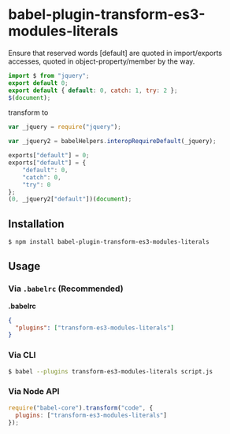 # babel-plugin-transform-es3-modules-literals

Ensure that reserved words [default] are quoted in import/exports accesses, quoted in object-property/member by the way.

```javascript
import $ from "jquery";
export default 0;
export default { default: 0, catch: 1, try: 2 };
$(document);
```

transform to

```javascript
var _jquery = require("jquery");

var _jquery2 = babelHelpers.interopRequireDefault(_jquery);

exports["default"] = 0;
exports["default"] = {
    "default": 0,
    "catch": 0,
    "try": 0
};
(0, _jquery2["default"])(document);
```

## Installation

```sh
$ npm install babel-plugin-transform-es3-modules-literals
```

## Usage

### Via `.babelrc` (Recommended)

**.babelrc**

```json
{
  "plugins": ["transform-es3-modules-literals"]
}
```

### Via CLI

```sh
$ babel --plugins transform-es3-modules-literals script.js
```

### Via Node API

```javascript
require("babel-core").transform("code", {
  plugins: ["transform-es3-modules-literals"]
});
```

